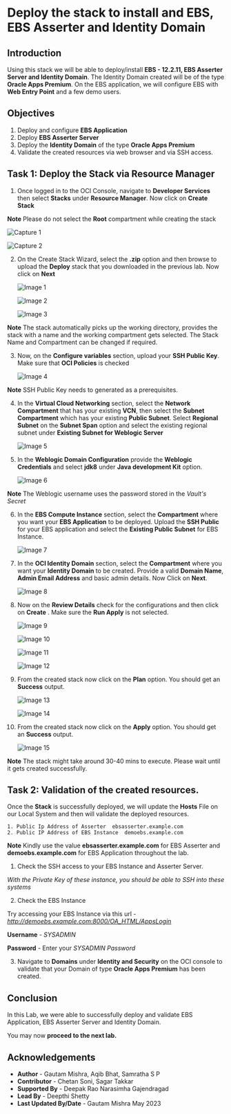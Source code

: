 
# Deploy the stack to install and EBS, EBS Asserter and Identity Domain

## Introduction

Using this stack we will be able to deploy/install **EBS - 12.2.11, EBS Asserter Server and Identity Domain**. The Identity Domain created will be of the type **Oracle Apps Premium**. On the EBS application, we will configure EBS with **Web Entry Point** and a few demo users.


## Objectives

1.	Deploy and configure **EBS Application**
2. 	Deploy **EBS Asserter Server**
3.	Deploy the **Identity Domain** of the type **Oracle Apps Premium**
4.	Validate the created resources via web browser and via SSH access.

## Task 1: Deploy the Stack via Resource Manager

1. Once logged in to the OCI Console, navigate to **Developer Services** then select **Stacks** under **Resource Manager**. Now click on **Create Stack**

**Note** Please do not select the **Root** compartment while creating the stack

![Capture 1](./images/Capture1.png "Capture 1")
	
![Capture 2](./images/Capture2.png "Capture 2")
 
2. On the Create Stack Wizard, select the **.zip** option and then browse to upload the **Deploy** stack that you downloaded in the previous lab. Now click on **Next**

	![Image 1](./images/image1.jpg "Image 1")
	
	![Image 2](./images/image2.jpg "Image 2")
	
	![Image 3](./images/image3.jpg "Image 3")
	
**Note** The stack automatically picks up the working directory, provides the stack with a name and the working compartment gets selected. The Stack Name and Compartment can be changed if required.

3. Now, on the **Configure variables** section, upload your **SSH Public Key**. Make sure that **OCI Policies** is checked 

	![Image 4](./images/image4.jpg "Image 4")
	
**Note** SSH Public Key needs to generated as a prerequisites.	
	
4. In the **Virtual Cloud Networking** section, select the **Network Compartment** that has your existing **VCN**, then select the **Subnet Compartment**  which has your existing **Public Subnet**. Select **Regional Subnet** on the **Subnet Span** option and select the existing regional subnet under **Existing Subnet for Weblogic Server**

	![Image 5](./images/image5.jpg "Image 5")	
	
5. In the **Weblogic Domain Configuration** provide the **Weblogic Credentials** and select **jdk8** under **Java development Kit** option.

	![Image 6](./images/image6.jpg "Image 6")	

**Note** The Weblogic username uses the password stored in the *Vault's Secret*

6. In the **EBS Compute Instance** section, select the **Compartment** where you want your **EBS Application** to be deployed. Upload the **SSH Public** for your EBS application and select the **Existing Public Subnet** for EBS Instance.

	![Image 7](./images/image7.jpg "Image 7")

7. In the **OCI Identity Domain** section, select the **Compartment** where you want your **Identity Domain** to be created. Provide a valid **Domain Name**, **Admin Email Address** and basic admin details. Now Click on **Next**. 
	
    ![Image 8](./images/image8.jpg "Image 8")
	
8. Now on the **Review Details** check for the configurations and then click on **Create** . Make sure the **Run Apply** is not selected.

	![Image 9](./images/image9.jpg "Image 9")
	
	![Image 10](./images/image10.jpg "Image 10")
	
	![Image 11](./images/image11.jpg "Image 11")
	
	![Image 12](./images/image12.jpg "Image 12")
	
9. From the created stack now click on the **Plan** option. You should get an **Success** output.

	![Image 13](./images/image13.jpg "Image 13")
	
	![Image 14](./images/image14.jpg "Image 14")
	
9. From the created stack now click on the **Apply** option. You should get an **Success** output.	

	![Image 15](./images/image15.jpg "Image 15")

**Note** The stack might take around 30-40 mins to execute. Please wait until it gets created successfully.

## Task 2: Validation of the created resources.

Once the **Stack** is successfully deployed, we will update the **Hosts** File on our Local System and then will validate the deployed resources.

	1. Public Ip Address of Asserter  ebsasserter.example.com
	2. Public IP Address of EBS Instance  demoebs.example.com
	
**Note** Kindly use the value **ebsasserter.example.com** for EBS Asserter and **demoebs.example.com** for EBS Application throughout the lab.

1. Check the SSH access to your EBS Instance and Asserter Server. 

*With the Private Key of these instance, you should be able to SSH into these systems*

2. Check the EBS Instance

Try accessing your EBS Instance via this url - *http://demoebs.example.com:8000/OA_HTML/AppsLogin*

**Username** - *SYSADMIN*

**Password** - Enter your *SYSADMIN Password*

3. Navigate to **Domains** under **Identity and Security** on the OCI console to validate that your Domain of type **Oracle Apps Premium** has been created.

## Conclusion

In this Lab, we were able to successfully deploy and validate EBS Application, EBS Asserter Server and Identity Domain. 

 You may now **proceed to the next lab.**

## Acknowledgements
* **Author** - Gautam Mishra, Aqib Bhat, Samratha S P
* **Contributor** - Chetan Soni, Sagar Takkar
* **Supported By** - Deepak Rao Narasimha Gajendragad
* **Lead By** - Deepthi Shetty 
* **Last Updated By/Date** - Gautam Mishra May 2023
